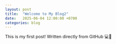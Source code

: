 ```yaml
---
layout: post
title:  "Welcome to My Blog2"
date:   2025-06-04 12:00:00 +0700
categories: blog
---
```


This is my first post! Written directly from GitHub 💻📱
